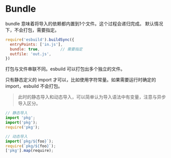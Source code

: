# Bundle

bundle 意味着将导入的依赖都内置到1个文件。这个过程会递归完成。
默认情况下，不会打包，需要指定。

```javascript
require('esbuild').buildSync({
  entryPoints: ['in.js'],
  bundle: true,         // 需要指定
  outfile: 'out.js',
})
```

打包与文件串联不同。esbuild 可以打包出多个独立的文件。

只有静态定义的 import 才可以，比如使用字符常量。如果需要运行时确定的 import，esbuild 不会打包。

> 此时的静态导入和动态导入，可以简单认为导入语法中有变量，注意与异步导入区分。

```javascript
// 静态导入
import 'pkg';
import('pkg');
require('pkg');

// 动态导入
import(`pkg/${foo}`);
require(`pkg/${foo}`);
['pkg'].map(require);
```